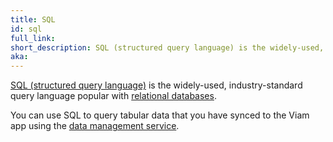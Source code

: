 ```yaml
---
title: SQL
id: sql
full_link: 
short_description: SQL (structured query language) is the widely-used, industry-standard query language popular with relational databases.
aka:
---
```


[SQL (structured query language)](https://en.wikipedia.org/wiki/SQL) is the widely-used, industry-standard query language popular with [relational databases](https://en.wikipedia.org/wiki/Relational_database).

You can use SQL to query tabular data that you have synced to the Viam app using the [data management service](/services/data/).
